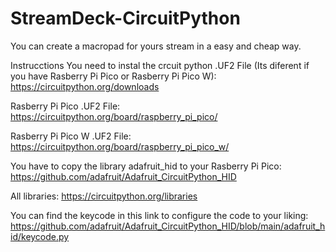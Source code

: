 # StreamDeck-CircuitPython
You can create a macropad for yours stream in a easy and cheap way.

Instrucctions
You need to instal the crcuit python .UF2 File (Its diferent if you have Rasberry Pi Pico or Rasberry Pi Pico W):
https://circuitpython.org/downloads

Rasberry Pi Pico .UF2 File:
https://circuitpython.org/board/raspberry_pi_pico/

Rasberry Pi Pico W .UF2 File:
https://circuitpython.org/board/raspberry_pi_pico_w/

You have to copy the library  adafruit_hid to your Rasberry Pi Pico:
https://github.com/adafruit/Adafruit_CircuitPython_HID

All libraries:
https://circuitpython.org/libraries

You can find the keycode in this link to configure the code to your liking:
https://github.com/adafruit/Adafruit_CircuitPython_HID/blob/main/adafruit_hid/keycode.py
